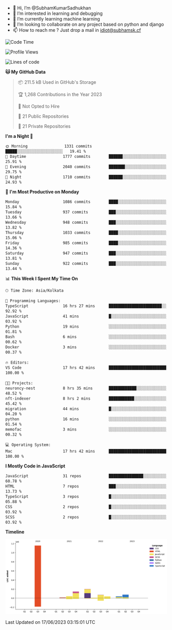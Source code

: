 - 👋 Hi, I’m @SubhamKumarSadhukhan
- 👀 I’m interested in learning and debugging
- 🌱 I’m currently learning machine learning
- 💞️ I’m looking to collaborate on any project based on python and django
- 📫 How to reach me ?
      Just drop a mail in idiot@subhamsk.cf

<!---
SubhamKumarSadhukhan/SubhamKumarSadhukhan is a ✨ special ✨ repository because its `README.md` (this file) appears on your GitHub profile.
You can click the Preview link to take a look at your changes.
--->


<!--START_SECTION:waka-->
![Code Time](http://img.shields.io/badge/Code%20Time-1%2C235%20hrs%2024%20mins-blue)

![Profile Views](http://img.shields.io/badge/Profile%20Views-4-blue)

![Lines of code](https://img.shields.io/badge/From%20Hello%20World%20I%27ve%20Written-1.8%20million%20lines%20of%20code-blue)

**🐱 My GitHub Data** 

> 📦 211.5 kB Used in GitHub's Storage 
 > 
> 🏆 1,268 Contributions in the Year 2023
 > 
> 🚫 Not Opted to Hire
 > 
> 📜 21 Public Repositories 
 > 
> 🔑 21 Private Repositories 
 > 
**I'm a Night 🦉** 

```text
🌞 Morning                1331 commits        █████░░░░░░░░░░░░░░░░░░░░   19.41 % 
🌆 Daytime                1777 commits        ██████░░░░░░░░░░░░░░░░░░░   25.91 % 
🌃 Evening                2040 commits        ███████░░░░░░░░░░░░░░░░░░   29.75 % 
🌙 Night                  1710 commits        ██████░░░░░░░░░░░░░░░░░░░   24.93 % 
```
📅 **I'm Most Productive on Monday** 

```text
Monday                   1086 commits        ████░░░░░░░░░░░░░░░░░░░░░   15.84 % 
Tuesday                  937 commits         ███░░░░░░░░░░░░░░░░░░░░░░   13.66 % 
Wednesday                948 commits         ███░░░░░░░░░░░░░░░░░░░░░░   13.82 % 
Thursday                 1033 commits        ████░░░░░░░░░░░░░░░░░░░░░   15.06 % 
Friday                   985 commits         ████░░░░░░░░░░░░░░░░░░░░░   14.36 % 
Saturday                 947 commits         ███░░░░░░░░░░░░░░░░░░░░░░   13.81 % 
Sunday                   922 commits         ███░░░░░░░░░░░░░░░░░░░░░░   13.44 % 
```


📊 **This Week I Spent My Time On** 

```text
🕑︎ Time Zone: Asia/Kolkata

💬 Programming Languages: 
TypeScript               16 hrs 27 mins      ███████████████████████░░   92.92 % 
JavaScript               41 mins             █░░░░░░░░░░░░░░░░░░░░░░░░   03.92 % 
Python                   19 mins             ░░░░░░░░░░░░░░░░░░░░░░░░░   01.81 % 
Bash                     6 mins              ░░░░░░░░░░░░░░░░░░░░░░░░░   00.62 % 
Docker                   3 mins              ░░░░░░░░░░░░░░░░░░░░░░░░░   00.37 % 

🔥 Editors: 
VS Code                  17 hrs 42 mins      █████████████████████████   100.00 % 

🐱‍💻 Projects: 
neuroncy-nest            8 hrs 35 mins       ████████████░░░░░░░░░░░░░   48.52 % 
nft-indexer              8 hrs 2 mins        ███████████░░░░░░░░░░░░░░   45.42 % 
migration                44 mins             █░░░░░░░░░░░░░░░░░░░░░░░░   04.20 % 
python                   16 mins             ░░░░░░░░░░░░░░░░░░░░░░░░░   01.54 % 
memofac                  3 mins              ░░░░░░░░░░░░░░░░░░░░░░░░░   00.32 % 

💻 Operating System: 
Mac                      17 hrs 42 mins      █████████████████████████   100.00 % 
```

**I Mostly Code in JavaScript** 

```text
JavaScript               31 repos            ███████████████░░░░░░░░░░   60.78 % 
HTML                     7 repos             ███░░░░░░░░░░░░░░░░░░░░░░   13.73 % 
TypeScript               3 repos             █░░░░░░░░░░░░░░░░░░░░░░░░   05.88 % 
CSS                      2 repos             █░░░░░░░░░░░░░░░░░░░░░░░░   03.92 % 
SCSS                     2 repos             █░░░░░░░░░░░░░░░░░░░░░░░░   03.92 % 
```



**Timeline**

![Lines of Code chart](https://raw.githubusercontent.com/SubhamKumarSadhukhan/SubhamKumarSadhukhan/main/assets/bar_graph.png)


 Last Updated on 17/06/2023 03:15:01 UTC
<!--END_SECTION:waka-->
